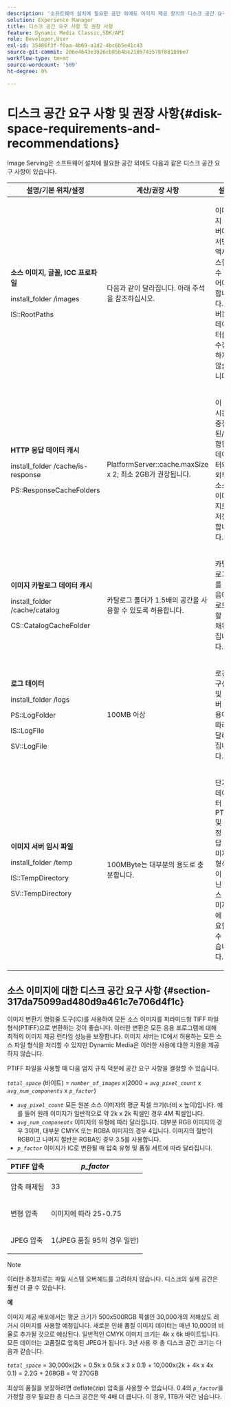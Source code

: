 ```yaml
---
description: '소프트웨어 설치에 필요한 공간 외에도 이미지 제공 장치의 디스크 공간 요구 사항은 다음과 같습니다 '
solution: Experience Manager
title: 디스크 공간 요구 사항 및 권장 사항
feature: Dynamic Media Classic,SDK/API
role: Developer,User
exl-id: 35486f3f-f0aa-4b69-a1d2-4bc6b5e41c43
source-git-commit: 206e4643e3926cb85b4be2189743578f88180be7
workflow-type: tm+mt
source-wordcount: '509'
ht-degree: 0%

---
```


# 디스크 공간 요구 사항 및 권장 사항{#disk-space-requirements-and-recommendations}

Image Serving은 소프트웨어 설치에 필요한 공간 외에도 다음과 같은 디스크 공간 요구 사항이 있습니다.

<table id="table_0AE363AB76304F258A19E43500FE8423"> 
 <thead> 
  <tr> 
   <th class="entry"> <b>설명/기본 위치/설정</b> </th> 
   <th class="entry"> <b>계산/권장 사항</b> </th> 
   <th class="entry"> <b>설명</b> </th> 
  </tr> 
 </thead>
 <tbody> 
  <tr> 
   <td> <p><b>소스 이미지, 글꼴, ICC 프로파일</b> </p> <p> <span class="filepath"> <span class="varname"> install_folder  </span>/images  </span> <span class="codeph"></span> </p> <p> <span class="codeph"> IS::RootPaths  </span> </p> </td> 
   <td> <p>다음과 같이 달라집니다. 아래 주석을 참조하십시오. </p> </td> 
   <td> <p>이미지 서버에서만 액세스할 수 있어야 합니다. 서버는 데이터를 수정하지 않습니다. </p> </td> 
  </tr> 
  <tr> 
   <td> <p><b>HTTP 응답 데이터 캐시</b> </p> <p> <span class="filepath"> <span class="varname"> install_folder  </span>/cache/is-response  </span> </p> <p> <span class="codeph"> PS::ResponseCacheFolders  </span> </p> </td> 
   <td> <p> <span class="codeph"> PlatformServer::cache.maxSize  </span> x 2; 최소 2GB가 권장됩니다. </p> </td> 
   <td> <p>이 캐시는 중첩된/포함된 데이터와 외부 소스 이미지도 저장합니다. </p> </td> 
  </tr> 
  <tr> 
   <td> <p><b>이미지 카탈로그 데이터 캐시</b> </p> <p> <span class="filepath"> <span class="varname"> install_folder  </span>/cache/catalog  </span> </p> <p> <span class="codeph"> CS::CatalogCacheFolder  </span> </p> </td> 
   <td> <p>카탈로그 폴더가 1.5배의 공간을 사용할 수 있도록 허용합니다. </p> </td> 
   <td> <p>카탈로그를 처음에 로드할 때 채워집니다. </p> </td> 
  </tr> 
  <tr> 
   <td> <p><b>로그 데이터</b> </p> <p> <span class="filepath"> <span class="varname"> install_folder  </span>/logs  </span> </p> <p> <span class="codeph"> PS::LogFolder  </span> </p> <p> <span class="codeph"> IS::LogFile  </span> </p> <p> <span class="codeph"> SV::LogFile  </span> </p> </td> 
   <td> <p>100MB 이상 </p> </td> 
   <td> <p>로깅 구성 및 서버 사용에 따라 달라집니다. </p> </td> 
  </tr> 
  <tr> 
   <td> <p><b>이미지 서버 임시 파일</b> </p> <p> <span class="filepath"> <span class="varname"> install_folder  </span>/temp  </span> </p> <p> <span class="codeph"> IS::TempDirectory  </span> </p> <p> <span class="codeph"> SV::TempDirectory  </span> </p> </td> 
   <td> <p>100MByte는 대부분의 용도로 충분합니다. </p> </td> 
   <td> <p>단기 데이터 PTIFF 및 특정 응답 이미지 형식이 아닌 소스 이미지에 필요할 수 있습니다. </p> </td> 
  </tr> 
 </tbody> 
</table>

## 소스 이미지에 대한 디스크 공간 요구 사항 {#section-317da75099ad480d9a461c7e706d4f1c}

이미지 변환기 명령줄 도구(IC)를 사용하여 모든 소스 이미지를 피라미드형 TIFF 파일 형식(PTIFF)으로 변환하는 것이 좋습니다. 이러한 변환은 모든 응용 프로그램에 대해 최적의 이미지 제공 런타임 성능을 보장합니다. 이미지 서버는 IC에서 허용하는 모든 소스 파일 형식을 처리할 수 있지만 Dynamic Media은 이러한 사용에 대한 지원을 제공하지 않습니다.

PTIFF 파일을 사용할 때 다음 엄지 규칙 덕분에 공간 요구 사항을 결정할 수 있습니다.

*`total_space`* (바이트) =  *`number_of_images`* x(2000 +  *`avg_pixel_count`* x  *`avg_num_components`* x  *`p_factor`*)

* *`avg_pixel_count`* 모든 원본 소스 이미지의 평균 픽셀 크기(너비 x 높이)입니다. 예를 들어 원래 이미지가 일반적으로 약 2k x 2k 픽셀인 경우 4M 픽셀입니다.
* *`avg_num_components`* 이미지의 유형에 따라 달라집니다. 대부분 RGB 이미지의 경우 3이며, 대부분 CMYK 또는 RGBA 이미지의 경우 4입니다. 이미지의 절반이 RGB이고 나머지 절반은 RGBA인 경우 3.5를 사용합니다.
* *`p_factor`* 이미지가 IC로 변환될 때 압축 유형 및 품질 세트에 따라 달라집니다.

<table id="table_89995BECF30243569954819D07DA2A2F"> 
 <thead> 
  <tr> 
   <th class="entry"> <b>PTIFF 압축</b> </th> 
   <th class="entry"> <b><i>p_factor</i></b> </th> 
  </tr> 
 </thead>
 <tbody> 
  <tr> 
   <td> <p>압축 해제됨 </p> </td> 
   <td> <p> 33 </p> </td> 
  </tr> 
  <tr> 
   <td> <p>변형 압축 </p> </td> 
   <td> <p> 이미지에 따라 25-0.75 </p> </td> 
  </tr> 
  <tr> 
   <td> <p>JPEG 압축 </p> </td> 
   <td> <p> 1(JPEG 품질 95의 경우 일반) </p> </td> 
  </tr> 
 </tbody> 
</table>

>[!NOTE]
>
>이러한 추정치로는 파일 시스템 오버헤드를 고려하지 않습니다. 디스크의 실제 공간은 훨씬 더 클 수 있습니다.

**예**

이미지 제공 배포에서는 평균 크기가 500x500RGB 픽셀인 30,000개의 저해상도 레거시 이미지를 사용할 예정입니다. 새로운 인쇄 품질 이미지 데이터는 매년 10,000의 비율로 추가될 것으로 예상된다. 일반적인 CMYK 이미지 크기는 4k x 6k 바이트입니다. 모든 데이터는 고품질로 압축된 JPEG가 됩니다. 3년 사용 후 총 디스크 공간 크기는 다음과 같습니다.

*`total_space`* = 30,000x(2k + 0.5k x 0.5k x 3 x 0.1) + 10,000x(2k + 4k x 4x 0.1) = 2.2G + 268GB = 약 270GB

최상의 품질을 보장하려면 deflate(zip) 압축을 사용할 수 있습니다. 0.4의 *`p_factor`*&#x200B;을 가정할 경우 필요한 총 디스크 공간은 약 4배 더 큽니다. 이 경우, 1TB가 약간 넘습니다.

